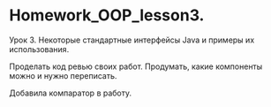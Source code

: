 # Homework_OOP_lesson3.
Урок 3. Некоторые стандартные интерфейсы Java и примеры их использования.

Проделать код ревью своих работ. Продумать, какие компоненты можно и нужно переписать.

Добавила компаратор в работу.
